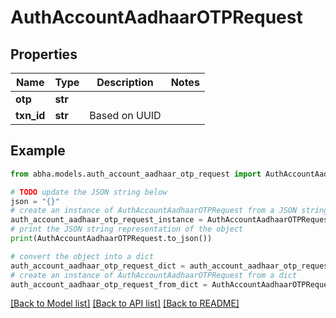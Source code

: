 # AuthAccountAadhaarOTPRequest


## Properties

Name | Type | Description | Notes
------------ | ------------- | ------------- | -------------
**otp** | **str** |  | 
**txn_id** | **str** | Based on UUID | 

## Example

```python
from abha.models.auth_account_aadhaar_otp_request import AuthAccountAadhaarOTPRequest

# TODO update the JSON string below
json = "{}"
# create an instance of AuthAccountAadhaarOTPRequest from a JSON string
auth_account_aadhaar_otp_request_instance = AuthAccountAadhaarOTPRequest.from_json(json)
# print the JSON string representation of the object
print(AuthAccountAadhaarOTPRequest.to_json())

# convert the object into a dict
auth_account_aadhaar_otp_request_dict = auth_account_aadhaar_otp_request_instance.to_dict()
# create an instance of AuthAccountAadhaarOTPRequest from a dict
auth_account_aadhaar_otp_request_from_dict = AuthAccountAadhaarOTPRequest.from_dict(auth_account_aadhaar_otp_request_dict)
```
[[Back to Model list]](../README.md#documentation-for-models) [[Back to API list]](../README.md#documentation-for-api-endpoints) [[Back to README]](../README.md)


